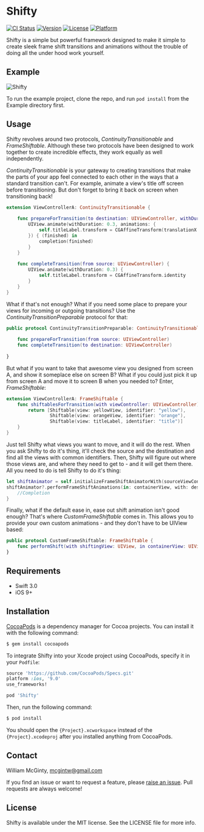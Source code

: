 # Shifty

[![CI Status](http://img.shields.io/travis/wmcginty/Shifty.svg?style=flat)](https://travis-ci.org/wmcginty/Shifty)
[![Version](https://img.shields.io/cocoapods/v/Shifty.svg?style=flat)](http://cocoapods.org/pods/Shifty)
[![License](https://img.shields.io/cocoapods/l/Shifty.svg?style=flat)](http://cocoapods.org/pods/Shifty)
[![Platform](https://img.shields.io/cocoapods/p/Shifty.svg?style=flat)](http://cocoapods.org/pods/Shifty)

Shifty is a simple but powerful framework designed to make it simple to create sleek frame shift transitions and animations without the trouble of doing all the under hood work yourself.

## Example

![Shifty](https://raw.githubusercontent.com/wmcginty/Shifty/master/ShiftyExample.gif)

To run the example project, clone the repo, and run `pod install` from the Example directory first.

## Usage

Shifty revolves around two protocols, *ContinuityTransitionable* and *FrameShiftable*. Although these two protocols have been designed to work together to create incredible effects, they work equally as well independently. 

*ContinuityTransitionable* is your gateway to creating transitions that make the parts of your app feel connected to each other in the ways that a standard transition can't. For example, animate a view's title off screen before transitioning. But don't forget to bring it back on screen when transitioning back!

``` swift
extension ViewControllerA: ContinuityTransitionable {
    
    func prepareForTransition(to destination: UIViewController, withDuration duration: TimeInterval, completion: @escaping (Bool) -> Void) {
        UIView.animate(withDuration: 0.3, animations: {
            self.titleLabel.transform = CGAffineTransform(translationX: 0, y: 200)
        }) { (finished) in
            completion(finished)
        }
    }
    
    func completeTransition(from source: UIViewController) {
        UIView.animate(withDuration: 0.3) { 
            self.titleLabel.transform = CGAffineTransform.identity
        }
    }
}
```

What if that's not enough? What if you need some place to prepare your views for incoming or outgoing transitions? Use the *ContinuityTransitionPreparable* protocol for that:

``` swift
public protocol ContinuityTransitionPreparable: ContinuityTransitionable {
    
    func prepareForTransition(from source: UIViewController)
    func completeTransition(to destination: UIViewController)
    
}
```

But what if you want to take that awesome view you designed from screen A, and show it someplace else on screen B? What if you could just pick it up from screen A and move it to screen B when you needed to? Enter, *FrameShiftable*:

``` swift
extension ViewControllerA: FrameShiftable {
    func shiftablesForTransition(with viewController: UIViewController) -> [Shiftable] {
        return [Shiftable(view: yellowView, identifier: "yellow"),
                Shiftable(view: orangeView, identifier: "orange"),
                Shiftable(view: titleLabel, identifier: "title")]
    }
}
```

Just tell Shifty what views you want to move, and it will do the rest. When you ask Shifty to do it's thing, it'll check the source and the destination and find all the views with common identifiers. Then, Shifty will figure out where those views are, and where they need to get to - and it will get them there. All you need to do is tell Shifty to do it's thing:

``` swift
let shiftAnimator = self.initializeFrameShiftAnimatorWith(sourceViewController, destinationViewController: destinationViewController)
shiftAnimator?.performFrameShiftAnimations(in: containerView, with: destinationView, over: self.transitionDuration(using: transitionContext)) {
    //Completion
}
```

Finally, what if the default ease in, ease out shift animation isn't good enough? That's where *CustomFrameShiftable* comes in. This allows you to provide your own custom animations - and they don't have to be UIView based:

``` swift
public protocol CustomFrameShiftable: FrameShiftable {
    func performShift(with shiftingView: UIView, in containerView: UIView, with finalState: Snapshot, duration: TimeInterval?, completion: () -> Void)
}
```

## Requirements

* Swift 3.0
* iOS 9+

## Installation

[CocoaPods](http://cocoapods.org) is a dependency manager for Cocoa projects. You can install it with the following command:

``` bash
$ gem install cocoapods
```

To integrate Shifty into your Xcode project using CocoaPods, specify it in your `Podfile`:

``` ruby
source 'https://github.com/CocoaPods/Specs.git'
platform :ios, '9.0'
use_frameworks!

pod 'Shifty'
```

Then, run the following command:

``` bash
$ pod install
```

You should open the `{Project}.xcworkspace` instead of the `{Project}.xcodeproj` after you installed anything from CocoaPods.

## Contact

William McGinty, mcgintw@gmail.com

If you find an issue or want to request a feature, please [raise an issue](https://github.com/wmcginty/Shifty/issues/new). Pull requests are always welcome!

## License

Shifty is available under the MIT license. See the LICENSE file for more info.

